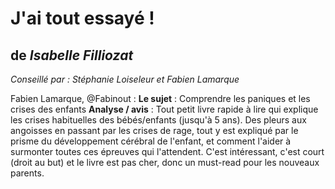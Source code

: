 # J'ai tout essayé !   
 
## de _Isabelle Filliozat_

*Conseillé par : Stéphanie Loiseleur et Fabien Lamarque*

Fabien Lamarque, @Fabinout :
**Le sujet** :  Comprendre les paniques et les crises des enfants
**Analyse / avis** : Tout petit livre rapide à lire qui explique les crises habituelles des bébés/enfants (jusqu'à 5 ans).
Des pleurs aux angoisses en passant par les crises de rage, tout y est expliqué par le prisme du développement cérébral
de l'enfant, et comment l'aider à surmonter toutes ces épreuves qui l'attendent. C'est intéressant, c'est court (droit au but) et
le livre est pas cher, donc un must-read pour les nouveaux parents.
